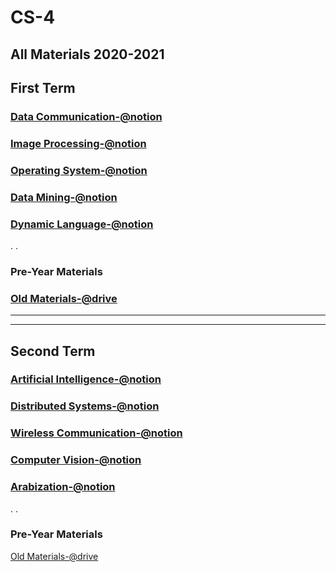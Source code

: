 # CS-4
## All Materials 2020-2021 

## First Term

### [Data Communication-@notion](https://www.notion.so/Data-Communication-b91f0371418c4e7e9f1c44bba1f9f04f)

### [Image Processing-@notion](https://www.notion.so/Image-Processing-ec3c7639b8994a4095882a1ffd171370)
 
### [Operating System-@notion](https://www.notion.so/Operating-System-94b38887a9d34c20b5670fd945fd2815)
 
### [Data Mining-@notion](https://www.notion.so/Data-Mining-59da9ba4600446e98cd9fc3da7770c13)

### [Dynamic Language-@notion](https://www.notion.so/Dynamic-Languages-1ce3e98b8dde4730a0400af8271bc497)

. . 

### Pre-Year Materials
### [Old Materials-@drive](https://drive.google.com/drive/folders/1ie04EsqNUcP3ElVeYXrdXdZb6ggnlS_V)

<hr/>
<hr/>

## Second Term

### [Artificial Intelligence-@notion](https://www.notion.so/Artificial-Intelligence-0abcef59e5b84877845d1d07bdf6c28b)

### [Distributed Systems-@notion](https://www.notion.so/Distributed-Systems-1a94028362c44f7f9ec070cbf3663b7b)

### [Wireless Communication-@notion](https://www.notion.so/Wireless-Communication-4834cc632e0e4cdfaa6ee7900bf3951b)

### [Computer Vision-@notion](https://www.notion.so/Computer-Vision-eebbffd912dc471f81e00046bc89f008)

### [Arabization-@notion](https://www.notion.so/Arabization-11ccbf7fb7424fd582d6ad33a766ff71)

. .

### Pre-Year Materials
 [Old Materials-@drive](https://drive.google.com/drive/folders/1hQut44ad4vajarBSRbHzvScj7_ODU13A?usp=sharing)
